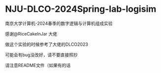 # NJU-DLCO-2024Spring-lab-logisim
 南京大学计算机-2024春季的数字逻辑与计算机组成实验

感谢@RiceCakeInJar 大佬

做这个实验的时候参考了大佬的DLCO2023

可能会有bug没改好，请不要直接照抄

请注意README文件（如果有的话
